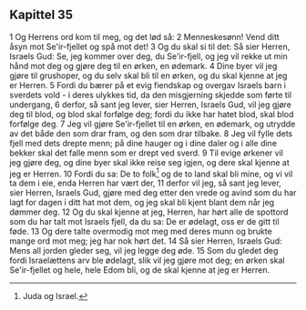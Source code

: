 ## Kapittel 35

1 Og Herrens ord kom til meg, og det lød så:
2 Menneskesønn! Vend ditt åsyn mot Se'ir-fjellet og spå mot det!
3 Og du skal si til det: Så sier Herren, Israels Gud: Se, jeg kommer over deg, du Se'ir-fjell, og jeg vil rekke ut min hånd mot deg og gjøre deg til en ørken, en ødemark.
4 Dine byer vil jeg gjøre til grushoper, og du selv skal bli til en ørken, og du skal kjenne at jeg er Herren.
5 Fordi du bærer på et evig fiendskap og overgav Israels barn i sverdets vold - i deres ulykkes tid, da den misgjerning skjedde som førte til undergang,
6 derfor, så sant jeg lever, sier Herren, Israels Gud, vil jeg gjøre deg til blod, og blod skal forfølge deg; fordi du ikke har hatet blod, skal blod forfølge deg.
7 Jeg vil gjøre Se'ir-fjellet til en ørken, en ødemark, og utrydde av det både den som drar fram, og den som drar tilbake.
8 Jeg vil fylle dets fjell med dets drepte menn; på dine hauger og i dine daler og i alle dine bekker skal det falle menn som er drept ved sverd.
9 Til evige ørkener vil jeg gjøre deg, og dine byer skal ikke reise seg igjen, og dere skal kjenne at jeg er Herren.
10 Fordi du sa: De to folk[^1] og de to land skal bli mine, og vi vil ta dem i eie, enda Herren har vært der,
11 derfor vil jeg, så sant jeg lever, sier Herren, Israels Gud, gjøre med deg etter den vrede og avind som du har lagt for dagen i ditt hat mot dem, og jeg skal bli kjent blant dem når jeg dømmer deg.
12 Og du skal kjenne at jeg, Herren, har hørt alle de spottord som du har talt mot Israels fjell, da du sa: De er ødelagt, oss er de gitt til føde.
13 Og dere talte overmodig mot meg med deres munn og brukte mange ord mot meg; jeg har nok hørt det.
14 Så sier Herren, Israels Gud: Mens all jorden gleder seg, vil jeg legge deg øde.
15 Som du gledet deg fordi Israelættens arv ble ødelagt, slik vil jeg gjøre mot deg; en ørken skal Se'ir-fjellet og hele, hele Edom bli, og de skal kjenne at jeg er Herren.

[^1]:  Juda og Israel.
